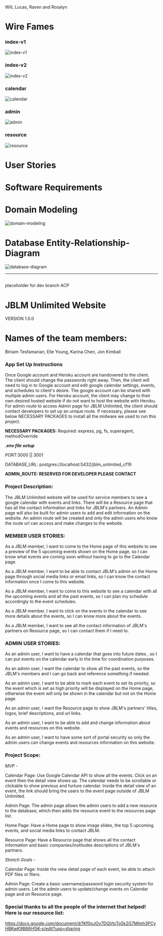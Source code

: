 
Will, Lucas, Raven and Rosalyn



# Wire Fames
### index-v1
![index-v1](https://github.com/301d52-jblm/jblm/blob/willday1/images_for_readme/wire-frame/jblm-index-v1.jpg)
### index-v2
![index-v2](https://github.com/301d52-jblm/jblm/blob/willday1/images_for_readme/wire-frame/jblm-index-v2.jpg)
### calendar
![calendar](https://github.com/301d52-jblm/jblm/blob/willday1/images_for_readme/wire-frame/jblm-calendar.jpg)
### admin
![admin](https://github.com/301d52-jblm/jblm/blob/willday1/images_for_readme/wire-frame/jblm-admin.jpg)
### resource
![resource](https://github.com/301d52-jblm/jblm/blob/willday1/images_for_readme/wire-frame/jblm-resource.jpg)

# User Stories

<!-- 
Facebook Feed
  As a user, I want to see the JBLM Facebook feed, so that website visitors can see what’s going on with the organization.
    Feature Tasks:
      Add a call to the FB API to get the page feed and model it to render it on the page.
      Alternatively, embed the facebook page’s feed directly in the HTML.
    Acceptance Tests: 
      When the user visits the home page, they should see the latest posts from the JBLM facebook timeline.
Admin Route
As an administrator, I want a hidden administrator route, so that I can edit the calendar.
    Feature Tasks:
      Create routes with random letters/numbers for the names, so that they are hard to guess.
      These routes direct to a page where the calendar data in the database can be updated.
    Acceptance Tests:
      An admin with knowledge of the admin route name should be able to use that route to visit a page that allows the calendar DB data to be edited.
Redesign home page
As a user, I want to know all the site has to offer at a glance so that I can feel included.
    Feature Tasks:
      Reduce the size of the image carousel
Add a 3-section under the carousel containing Calendar, Events, and Contacts sections.
    Use UW-Tacoma site as a reference.
    Acceptance Tests:
      The home page should display events, contacts, and calendar information in a way that is easy to read and navigate. It should look similar to https://www.tacoma.uw.edu/.
Simplify calendar information
 -->

# Software Requirements

<!-- VISION -->
<!-- This product is meant to help the administrator and the visitors of the page alike. There is currently a divide in what users see vs what is available. This product will bridge that gap making it easy for users to get connected. This is important because it saves time, money and resources for our client. -->



<!-- SCOPE -->
<!-- IN -->
<!-- Our product will be easy for users to get connected to JBLM.
The web app will have a calender to show what events are upcoming.
The web app will have a facebook feed to keep people connected to whats going on.
The administrator will have a route to edit the calender events. -->

<!-- OUT -->
<!-- Our web app will only be editable by the admin. This means having a fairly secure route for the admin. This webb app will also be professional, not personal. So it needs to look the part. -->



<!-- MVP -->
<!-- Having a working API
Have the calender editable by the admin, also edit resources -->

<!-- STRETCH GOALS -->
<!-- Making the client happy
Make the cite pretty -->



<!-- FUNCTIONAL REQUIREMENTS -->
<!-- A admin can create and delete calender events.
User can update and create items on the resource page.
A User can view the calender and facebook feed along with other information about the base. -->



<!-- NON-FUNCTIONAL REQUIREMENTS -->
<!-- Secure for the admin route so only those who have the link can change the calender. This means that the admin will be able to keep the calender the way they want it. Secure means that it will not be reachable by users. It will be a route that ONLY the admin will have a link to.

Usability so users can easily manuever the cite. Usability means that it is easy for people who have never been on the cite to know what all the features are right away. We want this cite to be for everyone interested in JBLM events. -->



<!-- DATA FLOW -->
<!-- When a user comes to the cite they will see a navbar with an image carousal beneath it. under that there will be a facebook feed, calender/calender  events and contacts. You can click on the facebook feed and be on the facebook page. Click on the calender information and go to the full screen calender. Or click on the resources to see the full list of resources. All of these pages are also accessible by using the var bar which will be on each page. -->

# Domain Modeling
![domain-modeling](https://github.com/301d52-jblm/jblm/blob/willday1/images_for_readme/domain-modeling.jpg)

# Database Entity-Relationship-Diagram
![database-diagram](https://github.com/301d52-jblm/jblm/blob/willday1/images_for_readme/database-diagram.jpg)






---------------------------------------------------------------------------------------------------------------------------------------------------------------------------------------------------------------------------------------------------------------------------------------------------------------------------------------------------------------------------------------------

##
placeholder for dev branch ACP


# JBLM Unlimited Website
 VERSION 1.0.0

# Names of the team members:
Biniam Tesfamarian, Elle Young, Karina Chen, Jon Kimball

<!-- TODO: Clearly defined API endpoints with sample responses
Clearly defined database schemas -->
### 

### App Set Up Instructions
Once Google account and Heroku account are handovered to the client. The client should change the passwords right away. Then, the client will need to log in to Google account and edit google calendar settings, events, and schedules to client's desire. The google account can be shared with multiple admin users. For Heroku account, the client may change to their own desired hosted website if do not want to host the website with Heroku. For admin route to access Admin page for JBLM Unlimited, the client should contact developers to set up an unique route. If necessary, please see below NECESSARY PACKAGES to install all the midware we used to run this project.

**NECESSARY PACKAGES:**
Required: express, pg, fs, superagent, methodOverride

_**.env file setup**_ 

PORT:3000 || 3001

DATABASE_URL: postgres://localhost:5432/jblm_unlimited_cf19

**ADMIN_ROUTE: RESERVED FOR DEVELOPER PLEASE CONTACT**


### Project Description:
The JBLM Unlimited website will be used for service members to see a google calendar with events and links. There will be a Resource page that has all the contact information and links for JBLM's partners. An Admin page will also be built for admin users to add and edit information on the website. An admin route will be created and only the admin users who know the route url can access and make changes to the website.

### MEMBER USER STORIES:

As a JBLM member, I want to come to the Home page of this website to see a preview of the 5 upcoming events shown on the Home page, so I can know what events are coming soon without having to go to the Calendar page.

As a JBLM member, I want to be able to contact JBLM's admin on the Home page through social media links or email links, so I can know the contact information once I come to this website. 

As a JBLM member, I want to come to this website to see a calendar with all the upcoming events and all the past events, so I can plan my schedule accordingly to the event schedules.

As a JBLM member, I want to click on the events in the calendar to see more details about the events, so I can know more about the events.

As a JBLM member, I want to see all the contact information of JBLM's partners on Resource page, so I can contact them if I need to.

### ADMIN USER STORIES:

As an admin user, I want to have a calendar that goes into future dates , so I can put events on the calendar early in the time for coordination purposes.

As an admin user, I want the calendar to show all the past events, so the JBLM's members and I can go back and reference something if needed.

As an admin user, I want to be able to mark each event to set its priority, so the event which is set as high priority will be displayed on the Home page, otherwise the event will only be shown in the calendar but not on the Home page.

As an admin user, I want the Resource page to show JBLM's partners' titles, logos, brief descriptions, and url links.

As an admin user, I want to be able to add and change information about events and resources on this website.

As an admin user, I want to have some sort of portal security so only the admin users can change events and resources information on this website.

### Project Scope:

_MVP -_

Calendar Page:
Use Google Calendar API to show all the events. Click on an event then the detail view shows up. The calendar needs to be scrollable or clickable to show previous and furture calendar. Inside the detail view of an event, the link should bring the users to the event page outside of JBLM Unlimited.

Admin Page:
The admin page allows the admin users to add a new resource to the database, which then adds the resource event to the resources page list.

Home Page:
Have a Home page to show image slides, the top 5 upcoming events, and social media links to contact JBLM.

Resource Page:
Have a Resource page that shows all the contact information and basic companies/institudes descriptions of JBLM's partners.

_Stretch Goals -_

Calendar Page:
Inside the view detail page of each event, be able to attach PDF files or fliers.

Admin Page:
Create a basic username/password login security system for admin users. Let the admin users to update/change events on Calendar page and on Resource page.



### Special thanks to all the people of the internet that helped! Here is our resource list:

https://docs.google.com/document/d/1Kf0oJOv7DQVtcTo5k2G7Mlmh3PCyHBKwK9B86Hl5K-s/edit?usp=sharing
